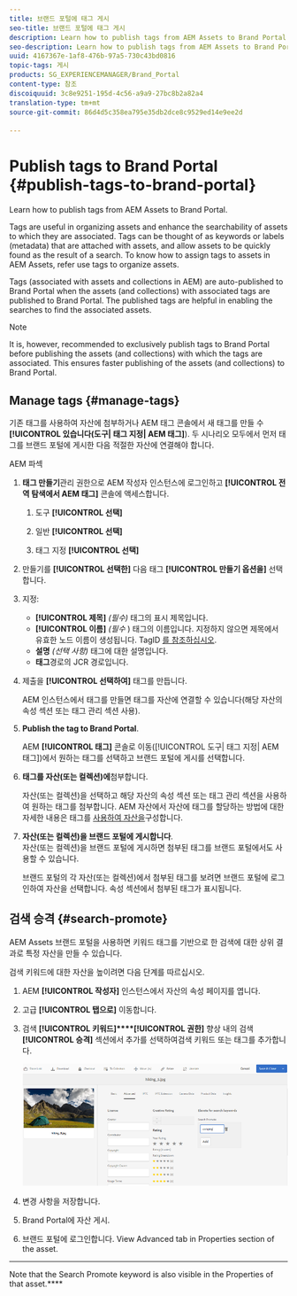 ```yaml
---
title: 브랜드 포털에 태그 게시
seo-title: 브랜드 포털에 태그 게시
description: Learn how to publish tags from AEM Assets to Brand Portal.
seo-description: Learn how to publish tags from AEM Assets to Brand Portal.
uuid: 4167367e-1af8-476b-97a5-730c43bd0816
topic-tags: 게시
products: SG_EXPERIENCEMANAGER/Brand_Portal
content-type: 참조
discoiquuid: 3c8e9251-195d-4c56-a9a9-27bc8b2a82a4
translation-type: tm+mt
source-git-commit: 86d4d5c358ea795e35db2dce8c9529ed14e9ee2d

---
```



# Publish tags to Brand Portal {#publish-tags-to-brand-portal}

Learn how to publish tags from AEM Assets to Brand Portal.

Tags are useful in organizing assets and enhance the searchability of assets to which they are associated. Tags can be thought of as keywords or labels (metadata) that are attached with assets, and allow assets to be quickly found as the result of a search. To know how to assign tags to assets in AEM Assets, refer use tags to organize assets.[](https://helpx.adobe.com/experience-manager/6-5/assets/using/organize-assets.html#Usetagstoorganizeassets)

Tags (associated with assets and collections in AEM) are auto-published to Brand Portal when the assets (and collections) with associated tags are published to Brand Portal. The published tags are helpful in enabling the searches to find the associated assets.

>[!NOTE]
>
>It is, however, recommended to exclusively publish tags to Brand Portal before publishing the assets (and collections) with which the tags are associated. This ensures faster publishing of the assets (and collections) to Brand Portal.

## Manage tags {#manage-tags}

기존 태그를 사용하여 자산에 첨부하거나 AEM 태그 콘솔에서 새 태그를 만들 수&#x200B;**[!UICONTROL 있습니다(도구| 태그 지정| AEM 태그]**). 두 시나리오 모두에서 먼저 태그를 브랜드 포털에 게시한 다음 적절한 자산에 연결해야 합니다.

AEM 파섹

1. **태그 만들기**&#x200B;관리 권한으로 AEM 작성자 인스턴스에 로그인하고 **[!UICONTROL 전역 탐색에서 AEM 태그]** 콘솔에 액세스합니다.

   1. 도구 **[!UICONTROL 선택]**

   1. 일반 **[!UICONTROL 선택]**

   1. 태그 지정 **[!UICONTROL 선택]**

1. 만들기를 **[!UICONTROL 선택한]** 다음 태그 **[!UICONTROL 만들기 옵션을]** 선택합니다.
1. 지정:

   * **[!UICONTROL 제목]**
      *(필수)* 태그의 표시 제목입니다.
   * **[!UICONTROL 이름]**
      *(필수* ) 태그의 이름입니다. 지정하지 않으면 제목에서 유효한 노드 이름이 생성됩니다. TagID [를 참조하십시오](https://helpx.adobe.com/experience-manager/6-5/sites/developing/using/framework.html#TagID).
   * **설명**
      *(선택 사항)* 태그에 대한 설명입니다.
   * **태그**&#x200B;경로의 JCR 경로입니다.

1. 제출을 **[!UICONTROL 선택하여]** 태그를 만듭니다.

   AEM 인스턴스에서 태그를 만들면 태그를 자산에 연결할 수 있습니다(해당 자산의 속성 섹션 또는 태그 관리 섹션 사용).

1. **Publish the tag to Brand Portal**.

   AEM **[!UICONTROL 태그]** 콘솔로 이동([!UICONTROL 도구| 태그 지정| AEM 태그])에서 원하는 태그를 선택하고 브랜드 포털에 게시를 선택합니다.

1. **태그를 자산(또는 컬렉션)에**&#x200B;첨부합니다.

   자산(또는 컬렉션)을 선택하고 해당 자산의 속성 섹션 또는 태그 관리 섹션을 사용하여 원하는 태그를 첨부합니다. AEM 자산에서 자산에 태그를 할당하는 방법에 대한 자세한 내용은 태그를 [사용하여 자산을](https://helpx.adobe.com/experience-manager/6-5/assets/using/organize-assets.html#Usetagstoorganizeassets)구성합니다.

1. **자산(또는 컬렉션)을 브랜드 포털에 게시합니다**.\
   자산(또는 컬렉션)을 브랜드 포털에 게시하면 첨부된 태그를 브랜드 포털에서도 사용할 수 있습니다.

   브랜드 포털의 각 자산(또는 컬렉션)에서 첨부된 태그를 보려면 브랜드 포털에 로그인하여 자산을 선택합니다. 속성 섹션에서 첨부된 태그가 표시됩니다.

## 검색 승격 {#search-promote}

AEM Assets 브랜드 포털을 사용하면 키워드 태그를 기반으로 한 검색에 대한 상위 결과로 특정 자산을 만들 수 있습니다.

검색 키워드에 대한 자산을 높이려면 다음 단계를 따르십시오.

1. AEM **[!UICONTROL 작성자]** 인스턴스에서 자산의 속성 페이지를 엽니다.
1. 고급 **[!UICONTROL 탭으로]** 이동합니다.
1. 검색 **[!UICONTROL 키워드]****[!UICONTROL 권한]** 향상 내의 검색 **[!UICONTROL 승격]** 섹션에서 추가를 선택하여검색 키워드 또는 태그를 추가합니다.

   ![](assets/search-promote.png)

1. 변경 사항을 저장합니다.
1. Brand Portal에 자산 게시.
1. 브랜드 포털에 로그인합니다. View Advanced tab in Properties section of the asset.
********
Note that the Search Promote keyword is also visible in the Properties of that asset.****
